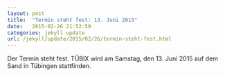 ```yaml
---
layout: post
title:  "Termin steht fest: 13. Juni 2015"
date:   2015-02-26 21:52:59
categories: jekyll update
url: /jekyll/update/2015/02/26/termin-steht-fest.html
---
```


Der Termin steht fest. TÜBIX wird am Samstag, den 13. Juni 2015 auf dem Sand in Tübingen stattfinden.
